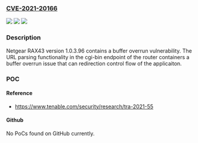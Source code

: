 ### [CVE-2021-20166](https://cve.mitre.org/cgi-bin/cvename.cgi?name=CVE-2021-20166)
![](https://img.shields.io/static/v1?label=Product&message=Netgear%20RAX43&color=blue)
![](https://img.shields.io/static/v1?label=Version&message=n%2Fa&color=blue)
![](https://img.shields.io/static/v1?label=Vulnerability&message=Buffer%20Overrun&color=brighgreen)

### Description

Netgear RAX43 version 1.0.3.96 contains a buffer overrun vulnerability. The URL parsing functionality in the cgi-bin endpoint of the router containers a buffer overrun issue that can redirection control flow of the applicaiton.

### POC

#### Reference
- https://www.tenable.com/security/research/tra-2021-55

#### Github
No PoCs found on GitHub currently.

